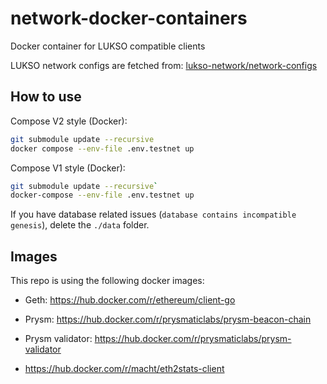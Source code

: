# network-docker-containers

Docker container for LUKSO compatible clients

LUKSO network configs are fetched from: [lukso-network/network-configs](https://github.com/lukso-network/network-configs)

## How to use

Compose V2 style (Docker):
```sh
git submodule update --recursive
docker compose --env-file .env.testnet up
```

Compose V1 style (Docker):
```sh
git submodule update --recursive`
docker-compose --env-file .env.testnet up
```

If you have database related issues (`database contains incompatible genesis`), delete the `./data` folder.

## Images

This repo is using the following docker images:

- Geth: https://hub.docker.com/r/ethereum/client-go
- Prysm: https://hub.docker.com/r/prysmaticlabs/prysm-beacon-chain
- Prysm validator: https://hub.docker.com/r/prysmaticlabs/prysm-validator

- https://hub.docker.com/r/macht/eth2stats-client
